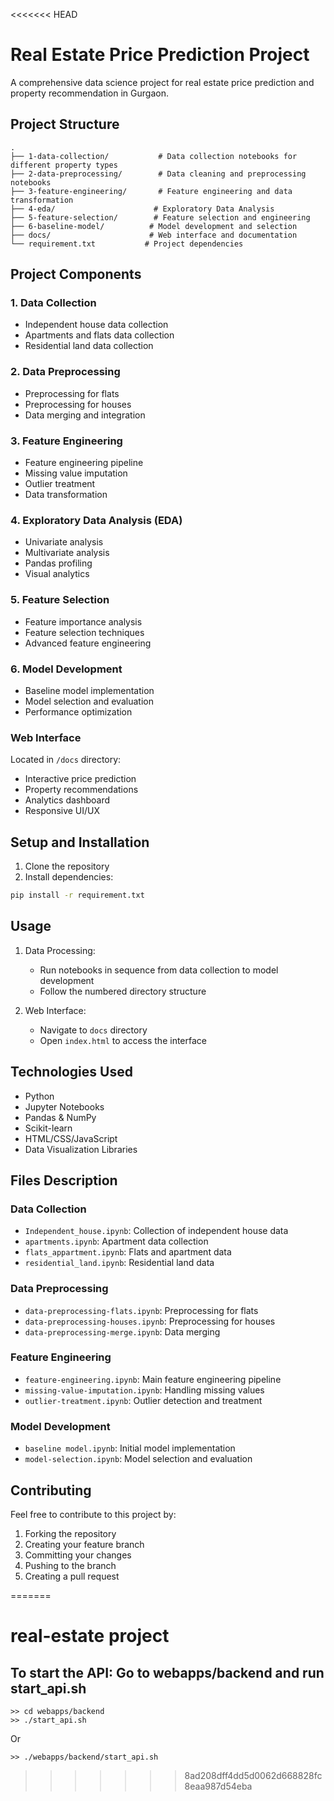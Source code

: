<<<<<<< HEAD
# Real Estate Price Prediction Project

A comprehensive data science project for real estate price prediction and property recommendation in Gurgaon.

## Project Structure

```
.
├── 1-data-collection/           # Data collection notebooks for different property types
├── 2-data-preprocessing/        # Data cleaning and preprocessing notebooks
├── 3-feature-engineering/       # Feature engineering and data transformation
├── 4-eda/                      # Exploratory Data Analysis
├── 5-feature-selection/        # Feature selection and engineering
├── 6-baseline-model/          # Model development and selection
├── docs/                      # Web interface and documentation
└── requirement.txt           # Project dependencies
```

## Project Components

### 1. Data Collection
- Independent house data collection
- Apartments and flats data collection
- Residential land data collection

### 2. Data Preprocessing
- Preprocessing for flats
- Preprocessing for houses
- Data merging and integration

### 3. Feature Engineering
- Feature engineering pipeline
- Missing value imputation
- Outlier treatment
- Data transformation

### 4. Exploratory Data Analysis (EDA)
- Univariate analysis
- Multivariate analysis
- Pandas profiling
- Visual analytics

### 5. Feature Selection
- Feature importance analysis
- Feature selection techniques
- Advanced feature engineering

### 6. Model Development
- Baseline model implementation
- Model selection and evaluation
- Performance optimization

### Web Interface
Located in `/docs` directory:
- Interactive price prediction
- Property recommendations
- Analytics dashboard
- Responsive UI/UX

## Setup and Installation

1. Clone the repository
2. Install dependencies:
```bash
pip install -r requirement.txt
```

## Usage

1. Data Processing:
   - Run notebooks in sequence from data collection to model development
   - Follow the numbered directory structure

2. Web Interface:
   - Navigate to `docs` directory
   - Open `index.html` to access the interface

## Technologies Used

- Python
- Jupyter Notebooks
- Pandas & NumPy
- Scikit-learn
- HTML/CSS/JavaScript
- Data Visualization Libraries

## Files Description

### Data Collection
- `Independent_house.ipynb`: Collection of independent house data
- `apartments.ipynb`: Apartment data collection
- `flats_appartment.ipynb`: Flats and apartment data
- `residential_land.ipynb`: Residential land data

### Data Preprocessing
- `data-preprocessing-flats.ipynb`: Preprocessing for flats
- `data-preprocessing-houses.ipynb`: Preprocessing for houses
- `data-preprocessing-merge.ipynb`: Data merging

### Feature Engineering
- `feature-engineering.ipynb`: Main feature engineering pipeline
- `missing-value-imputation.ipynb`: Handling missing values
- `outlier-treatment.ipynb`: Outlier detection and treatment

### Model Development
- `baseline model.ipynb`: Initial model implementation
- `model-selection.ipynb`: Model selection and evaluation

## Contributing

Feel free to contribute to this project by:
1. Forking the repository
2. Creating your feature branch
3. Committing your changes
4. Pushing to the branch
5. Creating a pull request

=======
# real-estate project

## To start the API: Go to webapps/backend and run start_api.sh
```
>> cd webapps/backend
>> ./start_api.sh
```
Or
```
>> ./webapps/backend/start_api.sh
```
>>>>>>> 8ad208dff4dd5d0062d668828fc8eaa987d54eba
